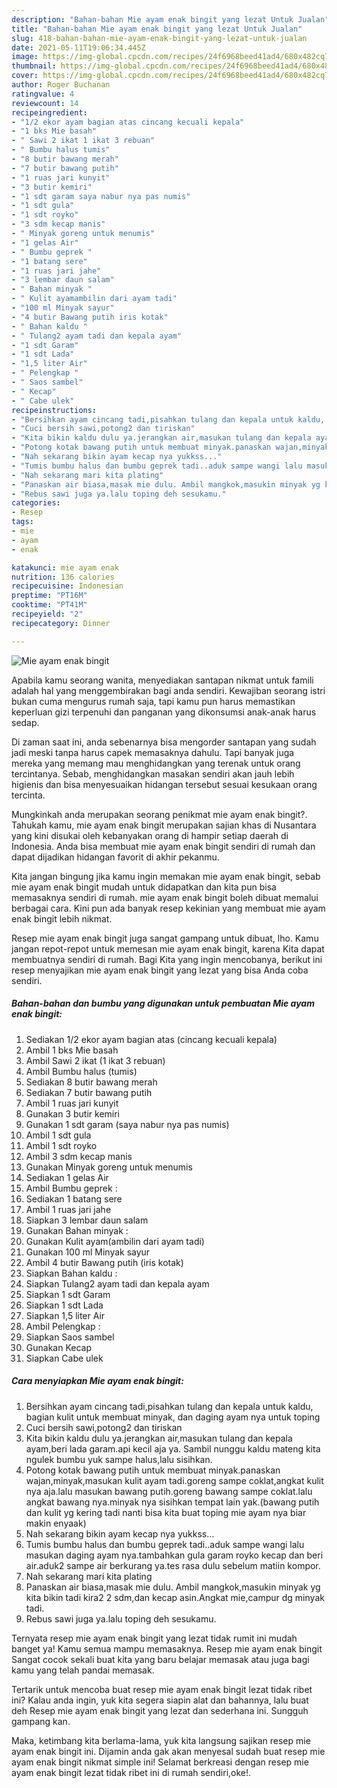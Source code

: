 ```yaml
---
description: "Bahan-bahan Mie ayam enak bingit yang lezat Untuk Jualan"
title: "Bahan-bahan Mie ayam enak bingit yang lezat Untuk Jualan"
slug: 418-bahan-bahan-mie-ayam-enak-bingit-yang-lezat-untuk-jualan
date: 2021-05-11T19:06:34.445Z
image: https://img-global.cpcdn.com/recipes/24f6968beed41ad4/680x482cq70/mie-ayam-enak-bingit-foto-resep-utama.jpg
thumbnail: https://img-global.cpcdn.com/recipes/24f6968beed41ad4/680x482cq70/mie-ayam-enak-bingit-foto-resep-utama.jpg
cover: https://img-global.cpcdn.com/recipes/24f6968beed41ad4/680x482cq70/mie-ayam-enak-bingit-foto-resep-utama.jpg
author: Roger Buchanan
ratingvalue: 4
reviewcount: 14
recipeingredient:
- "1/2 ekor ayam bagian atas cincang kecuali kepala"
- "1 bks Mie basah"
- " Sawi 2 ikat 1 ikat 3 rebuan"
- " Bumbu halus tumis"
- "8 butir bawang merah"
- "7 butir bawang putih"
- "1 ruas jari kunyit"
- "3 butir kemiri"
- "1 sdt garam saya nabur nya pas numis"
- "1 sdt gula"
- "1 sdt royko"
- "3 sdm kecap manis"
- " Minyak goreng untuk menumis"
- "1 gelas Air"
- " Bumbu geprek "
- "1 batang sere"
- "1 ruas jari jahe"
- "3 lembar daun salam"
- " Bahan minyak "
- " Kulit ayamambilin dari ayam tadi"
- "100 ml Minyak sayur"
- "4 butir Bawang putih iris kotak"
- " Bahan kaldu "
- " Tulang2 ayam tadi dan kepala ayam"
- "1 sdt Garam"
- "1 sdt Lada"
- "1,5 liter Air"
- " Pelengkap "
- " Saos sambel"
- " Kecap"
- " Cabe ulek"
recipeinstructions:
- "Bersihkan ayam cincang tadi,pisahkan tulang dan kepala untuk kaldu, bagian kulit untuk membuat minyak, dan daging ayam nya untuk toping"
- "Cuci bersih sawi,potong2 dan tiriskan"
- "Kita bikin kaldu dulu ya.jerangkan air,masukan tulang dan kepala ayam,beri lada garam.api kecil aja ya. Sambil nunggu kaldu mateng kita ngulek bumbu yuk sampe halus,lalu sisihkan."
- "Potong kotak bawang putih untuk membuat minyak.panaskan wajan,minyak,masukan kulit ayam tadi.goreng sampe coklat,angkat kulit nya aja.lalu masukan bawang putih.goreng bawang sampe coklat.lalu angkat bawang nya.minyak nya sisihkan tempat lain yak.(bawang putih dan kulit yg kering tadi nanti bisa kita buat toping mie ayam nya biar makin enyaak)"
- "Nah sekarang bikin ayam kecap nya yukkss..."
- "Tumis bumbu halus dan bumbu geprek tadi..aduk sampe wangi lalu masukan daging ayam nya.tambahkan gula garam royko kecap dan beri air.aduk2 sampe air berkurang ya.tes rasa dulu sebelum matiin kompor."
- "Nah sekarang mari kita plating"
- "Panaskan air biasa,masak mie dulu. Ambil mangkok,masukin minyak yg kita bikin tadi kira2 2 sdm,dan kecap asin.Angkat mie,campur dg minyak tadi."
- "Rebus sawi juga ya.lalu toping deh sesukamu."
categories:
- Resep
tags:
- mie
- ayam
- enak

katakunci: mie ayam enak 
nutrition: 136 calories
recipecuisine: Indonesian
preptime: "PT16M"
cooktime: "PT41M"
recipeyield: "2"
recipecategory: Dinner

---
```



![Mie ayam enak bingit](https://img-global.cpcdn.com/recipes/24f6968beed41ad4/680x482cq70/mie-ayam-enak-bingit-foto-resep-utama.jpg)

Apabila kamu seorang wanita, menyediakan santapan nikmat untuk famili adalah hal yang menggembirakan bagi anda sendiri. Kewajiban seorang istri bukan cuma mengurus rumah saja, tapi kamu pun harus memastikan keperluan gizi terpenuhi dan panganan yang dikonsumsi anak-anak harus sedap.

Di zaman  saat ini, anda sebenarnya bisa mengorder santapan yang sudah jadi meski tanpa harus capek memasaknya dahulu. Tapi banyak juga mereka yang memang mau menghidangkan yang terenak untuk orang tercintanya. Sebab, menghidangkan masakan sendiri akan jauh lebih higienis dan bisa menyesuaikan hidangan tersebut sesuai kesukaan orang tercinta. 



Mungkinkah anda merupakan seorang penikmat mie ayam enak bingit?. Tahukah kamu, mie ayam enak bingit merupakan sajian khas di Nusantara yang kini disukai oleh kebanyakan orang di hampir setiap daerah di Indonesia. Anda bisa membuat mie ayam enak bingit sendiri di rumah dan dapat dijadikan hidangan favorit di akhir pekanmu.

Kita jangan bingung jika kamu ingin memakan mie ayam enak bingit, sebab mie ayam enak bingit mudah untuk didapatkan dan kita pun bisa memasaknya sendiri di rumah. mie ayam enak bingit boleh dibuat memalui berbagai cara. Kini pun ada banyak resep kekinian yang membuat mie ayam enak bingit lebih nikmat.

Resep mie ayam enak bingit juga sangat gampang untuk dibuat, lho. Kamu jangan repot-repot untuk memesan mie ayam enak bingit, karena Kita dapat membuatnya sendiri di rumah. Bagi Kita yang ingin mencobanya, berikut ini resep menyajikan mie ayam enak bingit yang lezat yang bisa Anda coba sendiri.

<!--inarticleads1-->

##### Bahan-bahan dan bumbu yang digunakan untuk pembuatan Mie ayam enak bingit:

1. Sediakan 1/2 ekor ayam bagian atas (cincang kecuali kepala)
1. Ambil 1 bks Mie basah
1. Ambil  Sawi 2 ikat (1 ikat 3 rebuan)
1. Ambil  Bumbu halus (tumis)
1. Sediakan 8 butir bawang merah
1. Sediakan 7 butir bawang putih
1. Ambil 1 ruas jari kunyit
1. Gunakan 3 butir kemiri
1. Gunakan 1 sdt garam (saya nabur nya pas numis)
1. Ambil 1 sdt gula
1. Ambil 1 sdt royko
1. Ambil 3 sdm kecap manis
1. Gunakan  Minyak goreng untuk menumis
1. Sediakan 1 gelas Air
1. Ambil  Bumbu geprek :
1. Sediakan 1 batang sere
1. Ambil 1 ruas jari jahe
1. Siapkan 3 lembar daun salam
1. Gunakan  Bahan minyak :
1. Gunakan  Kulit ayam(ambilin dari ayam tadi)
1. Gunakan 100 ml Minyak sayur
1. Ambil 4 butir Bawang putih (iris kotak)
1. Siapkan  Bahan kaldu :
1. Siapkan  Tulang2 ayam tadi dan kepala ayam
1. Siapkan 1 sdt Garam
1. Siapkan 1 sdt Lada
1. Siapkan 1,5 liter Air
1. Ambil  Pelengkap :
1. Siapkan  Saos sambel
1. Gunakan  Kecap
1. Siapkan  Cabe ulek




<!--inarticleads2-->

##### Cara menyiapkan Mie ayam enak bingit:

1. Bersihkan ayam cincang tadi,pisahkan tulang dan kepala untuk kaldu, bagian kulit untuk membuat minyak, dan daging ayam nya untuk toping
1. Cuci bersih sawi,potong2 dan tiriskan
1. Kita bikin kaldu dulu ya.jerangkan air,masukan tulang dan kepala ayam,beri lada garam.api kecil aja ya. Sambil nunggu kaldu mateng kita ngulek bumbu yuk sampe halus,lalu sisihkan.
1. Potong kotak bawang putih untuk membuat minyak.panaskan wajan,minyak,masukan kulit ayam tadi.goreng sampe coklat,angkat kulit nya aja.lalu masukan bawang putih.goreng bawang sampe coklat.lalu angkat bawang nya.minyak nya sisihkan tempat lain yak.(bawang putih dan kulit yg kering tadi nanti bisa kita buat toping mie ayam nya biar makin enyaak)
1. Nah sekarang bikin ayam kecap nya yukkss...
1. Tumis bumbu halus dan bumbu geprek tadi..aduk sampe wangi lalu masukan daging ayam nya.tambahkan gula garam royko kecap dan beri air.aduk2 sampe air berkurang ya.tes rasa dulu sebelum matiin kompor.
1. Nah sekarang mari kita plating
1. Panaskan air biasa,masak mie dulu. Ambil mangkok,masukin minyak yg kita bikin tadi kira2 2 sdm,dan kecap asin.Angkat mie,campur dg minyak tadi.
1. Rebus sawi juga ya.lalu toping deh sesukamu.




Ternyata resep mie ayam enak bingit yang lezat tidak rumit ini mudah banget ya! Kamu semua mampu memasaknya. Resep mie ayam enak bingit Sangat cocok sekali buat kita yang baru belajar memasak atau juga bagi kamu yang telah pandai memasak.

Tertarik untuk mencoba buat resep mie ayam enak bingit lezat tidak ribet ini? Kalau anda ingin, yuk kita segera siapin alat dan bahannya, lalu buat deh Resep mie ayam enak bingit yang lezat dan sederhana ini. Sungguh gampang kan. 

Maka, ketimbang kita berlama-lama, yuk kita langsung sajikan resep mie ayam enak bingit ini. Dijamin anda gak akan menyesal sudah buat resep mie ayam enak bingit nikmat simple ini! Selamat berkreasi dengan resep mie ayam enak bingit lezat tidak ribet ini di rumah sendiri,oke!.

